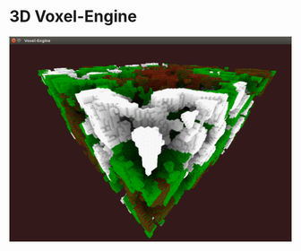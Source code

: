 # 3D Voxel-Engine

![alt tag](https://github.com/eme64/Voxel-Engine/blob/master/img1.png?raw=true "voxel")
